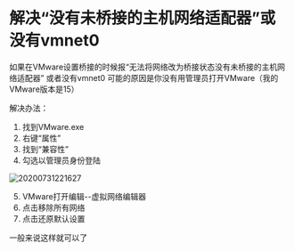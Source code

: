 # 解决“没有未桥接的主机网络适配器”或没有vmnet0

如果在VMware设置桥接的时候报“无法将网络改为桥接状态没有未桥接的主机网络适配器” 或者没有vmnet0 可能的原因是你没有用管理员打开VMware（我的VMware版本是15）

解决办法：

1. 找到VMware.exe
2. 右键“属性”
3. 找到“兼容性”
4. 勾选以管理员身份登陆

![20200731221627](https://cdn.jsdelivr.net/gh/SuperMarioYL/ImageHostingService@master/resources/blogs/20200731221627.png)

5. VMware打开编辑--虚拟网络编辑器
6. 点击移除所有网络
7. 点击还原默认设置

一般来说这样就可以了